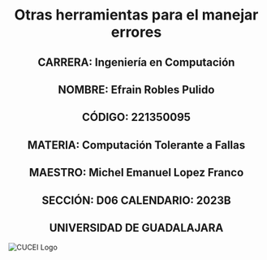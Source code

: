 <h1 align="center">Otras herramientas para el manejar errores</h1> 
<h2 align="center">CARRERA: Ingeniería en Computación</h2> 
<h2 align="center">NOMBRE: Efrain Robles Pulido</h2>
<h2 align="center">CÓDIGO: 221350095</h2>
<h2 align="center">MATERIA: Computación Tolerante a Fallas</h2>
<h2 align="center">MAESTRO: Michel Emanuel Lopez Franco</h2>
<h2 align="center">SECCIÓN: D06 		CALENDARIO: 2023B</h2>
<h2 align="center">UNIVERSIDAD DE GUADALAJARA</h2>

![CUCEI Logo](https://static.wixstatic.com/media/689543_e867e5de31ce49e7a2c28f84eb1bacf8~mv2.png/v1/fill/w_560,h_150,al_c,q_85,usm_0.66_1.00_0.01,enc_auto/logoudggris.png)
